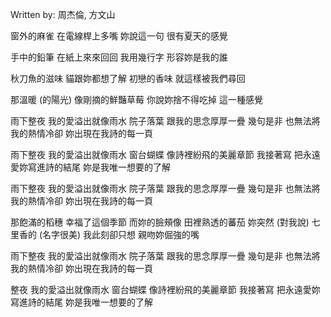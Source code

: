 
Written by: 周杰倫, 方文山  

窗外的麻雀
在電線桿上多嘴
妳說這一句
很有夏天的感覺

手中的鉛筆
在紙上來來回回
我用幾行字
形容妳是我的誰

秋刀魚的滋味
貓跟妳都想了解
初戀的香味
就這樣被我們尋回

那溫暖 (的陽光)
像剛摘的鮮豔草莓
你說妳捨不得吃掉
這一種感覺

雨下整夜
我的愛溢出就像雨水
院子落葉
跟我的思念厚厚一疊
幾句是非
也無法將我的熱情冷卻
妳出現在我詩的每一頁

雨下整夜
我的愛溢出就像雨水
窗台蝴蝶
像詩裡紛飛的美麗章節
我接著寫
把永遠愛妳寫進詩的結尾
妳是我唯一想要的了解

雨下整夜
我的愛溢出就像雨水
院子落葉
跟我的思念厚厚一疊
幾句是非
也無法將我的熱情冷卻
妳出現在我詩的每一頁

那飽滿的稻穗
幸福了這個季節
而妳的臉頰像
田裡熟透的蕃茄
妳突然 (對我說)
七里香的 (名字很美)
我此刻卻只想
親吻妳倔強的嘴

雨下整夜
我的愛溢出就像雨水
院子落葉
跟我的思念厚厚一疊
幾句是非
也無法將我的熱情冷卻
妳出現在我詩的每一頁

整夜
我的愛溢出就像雨水
窗台蝴蝶
像詩裡紛飛的美麗章節
我接著寫
把永遠愛妳寫進詩的結尾
妳是我唯一想要的了解  



